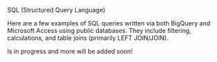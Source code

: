 SQL (Structured Query Language)

Here are a few examples of SQL queries written via both BigQuery and Microsoft Access using public databases. They include filtering, calculations, and table joins (primarily LEFT JOIN/JOIN).

Is in progress and more will be added soon!

